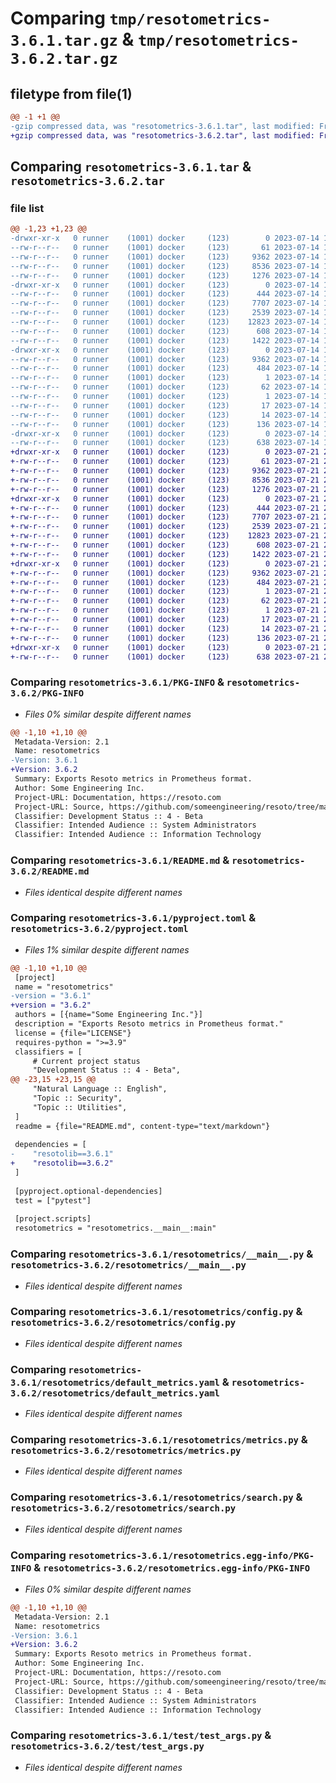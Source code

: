 # Comparing `tmp/resotometrics-3.6.1.tar.gz` & `tmp/resotometrics-3.6.2.tar.gz`

## filetype from file(1)

```diff
@@ -1 +1 @@
-gzip compressed data, was "resotometrics-3.6.1.tar", last modified: Fri Jul 14 17:00:25 2023, max compression
+gzip compressed data, was "resotometrics-3.6.2.tar", last modified: Fri Jul 21 22:16:30 2023, max compression
```

## Comparing `resotometrics-3.6.1.tar` & `resotometrics-3.6.2.tar`

### file list

```diff
@@ -1,23 +1,23 @@
-drwxr-xr-x   0 runner    (1001) docker     (123)        0 2023-07-14 17:00:25.264872 resotometrics-3.6.1/
--rw-r--r--   0 runner    (1001) docker     (123)       61 2023-07-14 16:56:15.000000 resotometrics-3.6.1/MANIFEST.in
--rw-r--r--   0 runner    (1001) docker     (123)     9362 2023-07-14 17:00:25.264872 resotometrics-3.6.1/PKG-INFO
--rw-r--r--   0 runner    (1001) docker     (123)     8536 2023-07-14 16:56:15.000000 resotometrics-3.6.1/README.md
--rw-r--r--   0 runner    (1001) docker     (123)     1276 2023-07-14 16:56:15.000000 resotometrics-3.6.1/pyproject.toml
-drwxr-xr-x   0 runner    (1001) docker     (123)        0 2023-07-14 17:00:25.264872 resotometrics-3.6.1/resotometrics/
--rw-r--r--   0 runner    (1001) docker     (123)      444 2023-07-14 16:56:15.000000 resotometrics-3.6.1/resotometrics/__init__.py
--rw-r--r--   0 runner    (1001) docker     (123)     7707 2023-07-14 16:56:15.000000 resotometrics-3.6.1/resotometrics/__main__.py
--rw-r--r--   0 runner    (1001) docker     (123)     2539 2023-07-14 16:56:15.000000 resotometrics-3.6.1/resotometrics/config.py
--rw-r--r--   0 runner    (1001) docker     (123)    12823 2023-07-14 16:56:15.000000 resotometrics-3.6.1/resotometrics/default_metrics.yaml
--rw-r--r--   0 runner    (1001) docker     (123)      608 2023-07-14 16:56:15.000000 resotometrics-3.6.1/resotometrics/metrics.py
--rw-r--r--   0 runner    (1001) docker     (123)     1422 2023-07-14 16:56:15.000000 resotometrics-3.6.1/resotometrics/search.py
-drwxr-xr-x   0 runner    (1001) docker     (123)        0 2023-07-14 17:00:25.264872 resotometrics-3.6.1/resotometrics.egg-info/
--rw-r--r--   0 runner    (1001) docker     (123)     9362 2023-07-14 17:00:25.000000 resotometrics-3.6.1/resotometrics.egg-info/PKG-INFO
--rw-r--r--   0 runner    (1001) docker     (123)      484 2023-07-14 17:00:25.000000 resotometrics-3.6.1/resotometrics.egg-info/SOURCES.txt
--rw-r--r--   0 runner    (1001) docker     (123)        1 2023-07-14 17:00:25.000000 resotometrics-3.6.1/resotometrics.egg-info/dependency_links.txt
--rw-r--r--   0 runner    (1001) docker     (123)       62 2023-07-14 17:00:25.000000 resotometrics-3.6.1/resotometrics.egg-info/entry_points.txt
--rw-r--r--   0 runner    (1001) docker     (123)        1 2023-07-14 16:57:53.000000 resotometrics-3.6.1/resotometrics.egg-info/not-zip-safe
--rw-r--r--   0 runner    (1001) docker     (123)       17 2023-07-14 17:00:25.000000 resotometrics-3.6.1/resotometrics.egg-info/requires.txt
--rw-r--r--   0 runner    (1001) docker     (123)       14 2023-07-14 17:00:25.000000 resotometrics-3.6.1/resotometrics.egg-info/top_level.txt
--rw-r--r--   0 runner    (1001) docker     (123)      136 2023-07-14 17:00:25.264872 resotometrics-3.6.1/setup.cfg
-drwxr-xr-x   0 runner    (1001) docker     (123)        0 2023-07-14 17:00:25.264872 resotometrics-3.6.1/test/
--rw-r--r--   0 runner    (1001) docker     (123)      638 2023-07-14 16:56:15.000000 resotometrics-3.6.1/test/test_args.py
+drwxr-xr-x   0 runner    (1001) docker     (123)        0 2023-07-21 22:16:30.028171 resotometrics-3.6.2/
+-rw-r--r--   0 runner    (1001) docker     (123)       61 2023-07-21 22:12:04.000000 resotometrics-3.6.2/MANIFEST.in
+-rw-r--r--   0 runner    (1001) docker     (123)     9362 2023-07-21 22:16:30.028171 resotometrics-3.6.2/PKG-INFO
+-rw-r--r--   0 runner    (1001) docker     (123)     8536 2023-07-21 22:12:04.000000 resotometrics-3.6.2/README.md
+-rw-r--r--   0 runner    (1001) docker     (123)     1276 2023-07-21 22:12:04.000000 resotometrics-3.6.2/pyproject.toml
+drwxr-xr-x   0 runner    (1001) docker     (123)        0 2023-07-21 22:16:30.028171 resotometrics-3.6.2/resotometrics/
+-rw-r--r--   0 runner    (1001) docker     (123)      444 2023-07-21 22:12:04.000000 resotometrics-3.6.2/resotometrics/__init__.py
+-rw-r--r--   0 runner    (1001) docker     (123)     7707 2023-07-21 22:12:04.000000 resotometrics-3.6.2/resotometrics/__main__.py
+-rw-r--r--   0 runner    (1001) docker     (123)     2539 2023-07-21 22:12:04.000000 resotometrics-3.6.2/resotometrics/config.py
+-rw-r--r--   0 runner    (1001) docker     (123)    12823 2023-07-21 22:12:04.000000 resotometrics-3.6.2/resotometrics/default_metrics.yaml
+-rw-r--r--   0 runner    (1001) docker     (123)      608 2023-07-21 22:12:04.000000 resotometrics-3.6.2/resotometrics/metrics.py
+-rw-r--r--   0 runner    (1001) docker     (123)     1422 2023-07-21 22:12:04.000000 resotometrics-3.6.2/resotometrics/search.py
+drwxr-xr-x   0 runner    (1001) docker     (123)        0 2023-07-21 22:16:30.028171 resotometrics-3.6.2/resotometrics.egg-info/
+-rw-r--r--   0 runner    (1001) docker     (123)     9362 2023-07-21 22:16:30.000000 resotometrics-3.6.2/resotometrics.egg-info/PKG-INFO
+-rw-r--r--   0 runner    (1001) docker     (123)      484 2023-07-21 22:16:30.000000 resotometrics-3.6.2/resotometrics.egg-info/SOURCES.txt
+-rw-r--r--   0 runner    (1001) docker     (123)        1 2023-07-21 22:16:30.000000 resotometrics-3.6.2/resotometrics.egg-info/dependency_links.txt
+-rw-r--r--   0 runner    (1001) docker     (123)       62 2023-07-21 22:16:30.000000 resotometrics-3.6.2/resotometrics.egg-info/entry_points.txt
+-rw-r--r--   0 runner    (1001) docker     (123)        1 2023-07-21 22:13:52.000000 resotometrics-3.6.2/resotometrics.egg-info/not-zip-safe
+-rw-r--r--   0 runner    (1001) docker     (123)       17 2023-07-21 22:16:30.000000 resotometrics-3.6.2/resotometrics.egg-info/requires.txt
+-rw-r--r--   0 runner    (1001) docker     (123)       14 2023-07-21 22:16:30.000000 resotometrics-3.6.2/resotometrics.egg-info/top_level.txt
+-rw-r--r--   0 runner    (1001) docker     (123)      136 2023-07-21 22:16:30.032171 resotometrics-3.6.2/setup.cfg
+drwxr-xr-x   0 runner    (1001) docker     (123)        0 2023-07-21 22:16:30.028171 resotometrics-3.6.2/test/
+-rw-r--r--   0 runner    (1001) docker     (123)      638 2023-07-21 22:12:04.000000 resotometrics-3.6.2/test/test_args.py
```

### Comparing `resotometrics-3.6.1/PKG-INFO` & `resotometrics-3.6.2/PKG-INFO`

 * *Files 0% similar despite different names*

```diff
@@ -1,10 +1,10 @@
 Metadata-Version: 2.1
 Name: resotometrics
-Version: 3.6.1
+Version: 3.6.2
 Summary: Exports Resoto metrics in Prometheus format.
 Author: Some Engineering Inc.
 Project-URL: Documentation, https://resoto.com
 Project-URL: Source, https://github.com/someengineering/resoto/tree/main/resotometrics
 Classifier: Development Status :: 4 - Beta
 Classifier: Intended Audience :: System Administrators
 Classifier: Intended Audience :: Information Technology
```

### Comparing `resotometrics-3.6.1/README.md` & `resotometrics-3.6.2/README.md`

 * *Files identical despite different names*

### Comparing `resotometrics-3.6.1/pyproject.toml` & `resotometrics-3.6.2/pyproject.toml`

 * *Files 1% similar despite different names*

```diff
@@ -1,10 +1,10 @@
 [project]
 name = "resotometrics"
-version = "3.6.1"
+version = "3.6.2"
 authors = [{name="Some Engineering Inc."}]
 description = "Exports Resoto metrics in Prometheus format."
 license = {file="LICENSE"}
 requires-python = ">=3.9"
 classifiers = [
     # Current project status
     "Development Status :: 4 - Beta",
@@ -23,15 +23,15 @@
     "Natural Language :: English",
     "Topic :: Security",
     "Topic :: Utilities",
 ]
 readme = {file="README.md", content-type="text/markdown"}
 
 dependencies = [
-    "resotolib==3.6.1"
+    "resotolib==3.6.2"
 ]
 
 [pyproject.optional-dependencies]
 test = ["pytest"]
 
 [project.scripts]
 resotometrics = "resotometrics.__main__:main"
```

### Comparing `resotometrics-3.6.1/resotometrics/__main__.py` & `resotometrics-3.6.2/resotometrics/__main__.py`

 * *Files identical despite different names*

### Comparing `resotometrics-3.6.1/resotometrics/config.py` & `resotometrics-3.6.2/resotometrics/config.py`

 * *Files identical despite different names*

### Comparing `resotometrics-3.6.1/resotometrics/default_metrics.yaml` & `resotometrics-3.6.2/resotometrics/default_metrics.yaml`

 * *Files identical despite different names*

### Comparing `resotometrics-3.6.1/resotometrics/metrics.py` & `resotometrics-3.6.2/resotometrics/metrics.py`

 * *Files identical despite different names*

### Comparing `resotometrics-3.6.1/resotometrics/search.py` & `resotometrics-3.6.2/resotometrics/search.py`

 * *Files identical despite different names*

### Comparing `resotometrics-3.6.1/resotometrics.egg-info/PKG-INFO` & `resotometrics-3.6.2/resotometrics.egg-info/PKG-INFO`

 * *Files 0% similar despite different names*

```diff
@@ -1,10 +1,10 @@
 Metadata-Version: 2.1
 Name: resotometrics
-Version: 3.6.1
+Version: 3.6.2
 Summary: Exports Resoto metrics in Prometheus format.
 Author: Some Engineering Inc.
 Project-URL: Documentation, https://resoto.com
 Project-URL: Source, https://github.com/someengineering/resoto/tree/main/resotometrics
 Classifier: Development Status :: 4 - Beta
 Classifier: Intended Audience :: System Administrators
 Classifier: Intended Audience :: Information Technology
```

### Comparing `resotometrics-3.6.1/test/test_args.py` & `resotometrics-3.6.2/test/test_args.py`

 * *Files identical despite different names*

